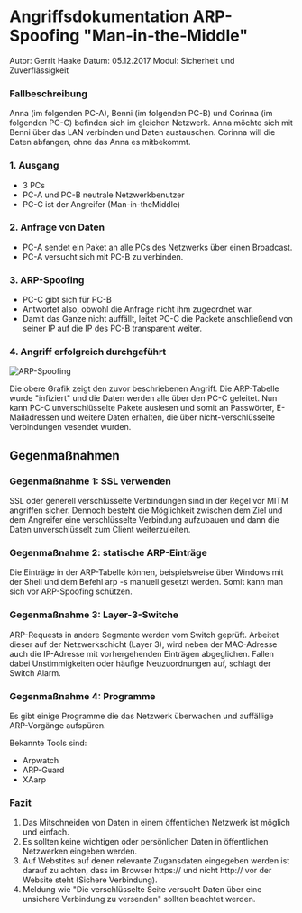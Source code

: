 # Angriffsdokumentation ARP-Spoofing "Man-in-the-Middle"

Autor: Gerrit Haake
Datum: 05.12.2017
Modul: Sicherheit und Zuverflässigkeit

### Fallbeschreibung

Anna (im folgenden PC-A), Benni (im folgenden PC-B) und Corinna (im folgenden PC-C) befinden sich im gleichen Netzwerk. Anna möchte sich mit Benni über das LAN verbinden und Daten austauschen.
Corinna will die Daten abfangen, ohne das Anna es mitbekommt.

### 1. Ausgang

- 3 PCs
- PC-A und PC-B neutrale Netzwerkbenutzer
- PC-C ist der Angreifer (Man-in-theMiddle)

### 2. Anfrage von Daten

- PC-A sendet ein Paket an alle PCs des Netzwerks über einen Broadcast.
- PC-A versucht sich mit PC-B zu verbinden.

### 3. ARP-Spoofing

- PC-C gibt sich für PC-B
- Antwortet also, obwohl die Anfrage nicht ihm zugeordnet war.
- Damit das Ganze nicht auffällt, leitet PC-C die Packete anschließend von seiner IP auf die IP des PC-B transparent weiter.

### 4. Angriff erfolgreich durchgeführt

![ARP-Spoofing](http://2we26u4fam7n16rz3a44uhbe1bq2.wpengine.netdna-cdn.com/wp-content/uploads/120711_2318_VLANHacking1.png)

Die obere Grafik zeigt den zuvor beschriebenen Angriff. Die ARP-Tabelle wurde "infiziert" und die Daten werden alle über den PC-C geleitet. 
Nun kann PC-C unverschlüsselte Pakete auslesen und somit an Passwörter, E-Mailadressen und weitere Daten erhalten, die über nicht-verschlüsselte Verbindungen vesendet wurden.

## Gegenmaßnahmen

### Gegenmaßnahme 1: SSL verwenden

SSL oder generell verschlüsselte Verbindungen sind in der Regel vor MITM angriffen sicher. 
Dennoch besteht die Möglichkeit zwischen dem Ziel und dem Angreifer eine verschlüsselte Verbindung aufzubauen und dann die Daten unverschlüsselt zum Client weiterzuleiten.

### Gegenmaßnahme 2: statische ARP-Einträge

Die Einträge in der ARP-Tabelle können, beispielsweise über Windows mit der Shell und dem Befehl arp -s manuell gesetzt werden. Somit kann man sich vor ARP-Spoofing schützen.

### Gegenmaßnahme 3: Layer-3-Switche

ARP-Requests in andere Segmente werden vom Switch geprüft. Arbeitet dieser auf der Netzwerkschicht (Layer 3), wird neben der MAC-Adresse auch die IP-Adresse mit vorhergehenden Einträgen abgeglichen. Fallen dabei Unstimmigkeiten oder häufige Neuzuordnungen auf, schlagt der Switch Alarm.

### Gegenmaßnahme 4: Programme

Es gibt einige Programme die das Netzwerk überwachen und auffällige ARP-Vorgänge aufspüren.

Bekannte Tools sind:
- Arpwatch
- ARP-Guard
- XAarp

### Fazit

1. Das Mitschneiden von Daten in einem öffentlichen Netzwerk ist möglich und einfach.
2. Es sollten keine wichtigen oder persönlichen Daten in öffentlichen Netzwerken eingeben werden.
3. Auf Webstites auf denen relevante Zugansdaten eingegeben werden ist darauf zu achten, dass im Browser https:// und nicht http:// vor der Website steht (Sichere Verbindung).
4. Meldung wie "Die verschlüsselte Seite versucht Daten über eine unsichere Verbindung zu versenden" sollten beachtet werden.

